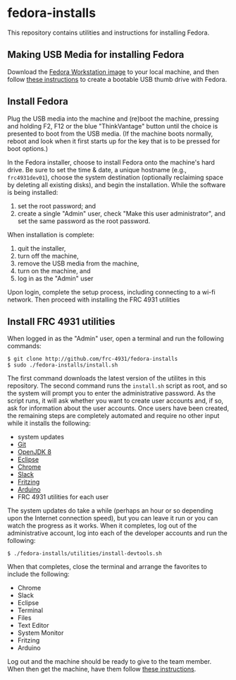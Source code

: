 # fedora-installs

This repository contains utilities and instructions for installing Fedora.

## Making USB Media for installing Fedora

Download the [Fedora Workstation image](https://getfedora.org/en/workstation/) to your local machine, and then follow [these instructions](https://access.redhat.com/documentation/en-US/Red_Hat_Enterprise_Linux/7/html/Installation_Guide/sect-making-usb-media.html) to create a bootable USB thumb drive with Fedora.

## Install Fedora

Plug the USB media into the machine and (re)boot the machine, pressing and holding F2, F12 or the blue "ThinkVantage" button until the choice is presented to boot from the USB media. (If the machine boots normally, reboot and look when it first starts up for the key that is to be pressed for boot options.)

In the Fedora installer, choose to install Fedora onto the machine's hard drive. Be sure to set the time & date, a unique hostname (e.g., `frc4931dev01`), choose the system destination (optionally reclaiming space by deleting all existing disks), and begin the installation. While the software is being installed:

1. set the root password; and
1. create a single "Admin" user, check "Make this user administrator", and set the same password as the root password.

When installation is complete:

1. quit the installer,
1. turn off the machine,
1. remove the USB media from the machine,
1. turn on the machine, and 
1. log in as the "Admin" user

Upon login, complete the setup process, including connecting to a wi-fi network. Then proceed with installing the FRC 4931 utilities

## Install FRC 4931 utilities

When logged in as the "Admin" user, open a terminal and run the following commands:

    $ git clone http://github.com/frc-4931/fedora-installs
    $ sudo ./fedora-installs/install.sh

The first command downloads the latest version of the utilites in this repository. The second command runs the `install.sh` script as root, and so the system will prompt you to enter the administrative password. As the script runs, it will ask whether you want to create user accounts and, if so, ask for information about the user accounts. Once users have been created, the remaining steps are completely automated and require no other input while it installs the following:

* system updates
* [Git](https://git-scm.com)
* [OpenJDK 8](http://openjdk.java.net)
* [Eclipse](http://eclipse.org)
* [Chrome](http://google.com/chrome)
* [Slack](http://slack.com)
* [Fritzing](http://fritzing.org/)
* [Arduino](http://arduino.cc)
* FRC 4931 utilities for each user

The system updates do take a while (perhaps an hour or so depending upon the Internet connection speed), but you can leave it run or you can watch the progress as it works. When it completes, log out of the administrative account, log into each of the developer accounts and run the following:

    $ ./fedora-installs/utilities/install-devtools.sh

When that completes, close the terminal and arrange the favorites to include the following:

* Chrome
* Slack
* Eclipse
* Terminal
* Files
* Text Editor
* System Monitor
* Fritzing
* Arduino

Log out and the machine should be ready to give to the team member. When then get the machine, have them follow [these instructions](https://github.com/frc-4931/fedora-installs/blob/master/utilities/README.md).
